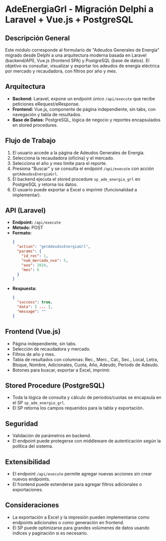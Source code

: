 # AdeEnergiaGrl - Migración Delphi a Laravel + Vue.js + PostgreSQL

## Descripción General
Este módulo corresponde al formulario de "Adeudos Generales de Energía" migrado desde Delphi a una arquitectura moderna basada en Laravel (backend/API), Vue.js (frontend SPA) y PostgreSQL (base de datos). El objetivo es consultar, visualizar y exportar los adeudos de energía eléctrica por mercado y recaudadora, con filtros por año y mes.

## Arquitectura
- **Backend:** Laravel, expone un endpoint único `/api/execute` que recibe peticiones eRequest/eResponse.
- **Frontend:** Vue.js, componente de página independiente, sin tabs, con navegación y tabla de resultados.
- **Base de Datos:** PostgreSQL, lógica de negocio y reportes encapsulados en stored procedures.

## Flujo de Trabajo
1. El usuario accede a la página de Adeudos Generales de Energía.
2. Selecciona la recaudadora (oficina) y el mercado.
3. Selecciona el año y mes límite para el reporte.
4. Presiona "Buscar" y se consulta el endpoint `/api/execute` con acción `getAdeudosEnergiaGrl`.
5. El backend ejecuta el stored procedure `sp_ade_energia_grl` en PostgreSQL y retorna los datos.
6. El usuario puede exportar a Excel o imprimir (funcionalidad a implementar).

## API (Laravel)
- **Endpoint:** `/api/execute`
- **Método:** POST
- **Formato:**
  ```json
  {
    "action": "getAdeudosEnergiaGrl",
    "params": {
      "id_rec": 1,
      "num_mercado_nvo": 5,
      "axo": 2024,
      "mes": 6
    }
  }
  ```
- **Respuesta:**
  ```json
  {
    "success": true,
    "data": [ ... ],
    "message": ""
  }
  ```

## Frontend (Vue.js)
- Página independiente, sin tabs.
- Selección de recaudadora y mercado.
- Filtros de año y mes.
- Tabla de resultados con columnas: Rec., Merc., Cat., Sec., Local, Letra, Bloque, Nombre, Adicionales, Cuota, Año, Adeudo, Periodo de Adeudo.
- Botones para buscar, exportar a Excel, imprimir.

## Stored Procedure (PostgreSQL)
- Toda la lógica de consulta y cálculo de periodos/cuotas se encapsula en el SP `sp_ade_energia_grl`.
- El SP retorna los campos requeridos para la tabla y exportación.

## Seguridad
- Validación de parámetros en backend.
- El endpoint puede protegerse con middleware de autenticación según la política del sistema.

## Extensibilidad
- El endpoint `/api/execute` permite agregar nuevas acciones sin crear nuevos endpoints.
- El frontend puede extenderse para agregar filtros adicionales o exportaciones.

## Consideraciones
- La exportación a Excel y la impresión pueden implementarse como endpoints adicionales o como generación en frontend.
- El SP puede optimizarse para grandes volúmenes de datos usando índices y paginación si es necesario.

